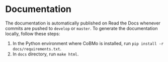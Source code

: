 # Documentation

The documentation is automatically published on Read the Docs whenever commits are pushed to `develop` or `master`. To generate the documentation locally, follow these steps:

1. In the Python environment where CoBMo is installed, run `pip install -r docs/requirements.txt`.
2. In `docs` directory, run `make html`.
